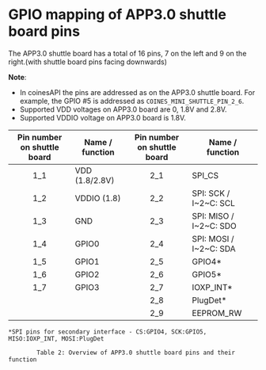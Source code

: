 # GPIO mapping of APP3.0 shuttle board pins

The APP3.0 shuttle board has a total of 16 pins, 7 on the left and 9 on the right.(with shuttle board pins facing downwards)

**Note**:

- In coinesAPI the pins are addressed as on the APP3.0 shuttle board. For example, the GPIO #5 is addressed as `COINES_MINI_SHUTTLE_PIN_2_6`.
- Supported VDD voltages on APP3.0 board are 0, 1.8V and 2.8V.
- Supported VDDIO voltage on APP3.0 board is 1.8V.


| Pin number on shuttle board | Name / function | Pin number on shuttle board | Name / function |
|:---:|----------------|:---:|---|
| 1_1 | VDD (1.8/2.8V) | 2_1 | SPI_CS | 
| 1_2 | VDDIO (1.8)    | 2_2 | SPI: SCK / I~2~C: SCL | 
| 1_3 | GND            | 2_3 | SPI: MISO / I~2~C: SDO | 
| 1_4 | GPIO0          | 2_4 | SPI: MOSI /  I~2~C: SDA | 
| 1_5 | GPIO1          | 2_5 | GPIO4*| 
| 1_6 | GPIO2          | 2_6 | GPIO5* | 
| 1_7 | GPIO3          | 2_7 | IOXP_INT*| 
|     |                | 2_8 | PlugDet* | 
|     |                | 2_9 | EEPROM_RW | 

    *SPI pins for secondary interface - CS:GPIO4, SCK:GPIO5, MISO:IOXP_INT, MOSI:PlugDet

            Table 2: Overview of APP3.0 shuttle board pins and their function





